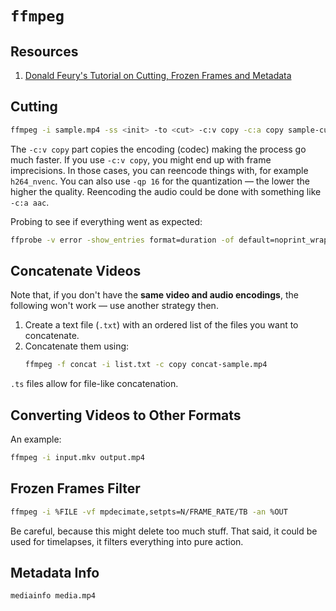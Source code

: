 # `ffmpeg`

## Resources

1. [Donald Feury's Tutorial on Cutting, Frozen Frames and Metadata][donald_feury_1]


[donald_feury_1]: https://youtu.be/simSapaQOCE

## Cutting

```sh
ffmpeg -i sample.mp4 -ss <init> -to <cut> -c:v copy -c:a copy sample-cut.mp4
```

The `-c:v copy` part copies the encoding (codec) making the process go much faster. If you use `-c:v copy`, you might end up with frame imprecisions. In those cases, you can reencode things with, for example `h264_nvenc`. You can also use `-qp 16` for the quantization &mdash; the lower the higher the quality. Reencoding the audio could be done with something like `-c:a aac`.

Probing to see if everything went as expected:

```sh
ffprobe -v error -show_entries format=duration -of default=noprint_wrappers=1:nokey=1 sample.mp4
```

## Concatenate Videos

Note that, if you don't have the **same video and audio encodings**, the following won't work &mdash; use another strategy then.

1. Create a text file (`.txt`) with an ordered list of the files you want to concatenate.
1. Concatenate them using:
    ```sh
    ffmpeg -f concat -i list.txt -c copy concat-sample.mp4
    ```

`.ts` files allow for file-like concatenation.

## Converting Videos to Other Formats

An example:

```sh
ffmpeg -i input.mkv output.mp4
```

## Frozen Frames Filter

```sh
ffmpeg -i %FILE -vf mpdecimate,setpts=N/FRAME_RATE/TB -an %OUT
```

Be careful, because this might delete too much stuff. That said, it could be used for timelapses, it filters everything into pure action.


## Metadata Info

```sh
mediainfo media.mp4
```

